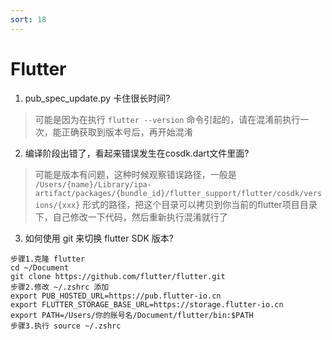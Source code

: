 ```yaml
---
sort: 18
---
```


# Flutter

1. pub_spec_update.py 卡住很长时间?
> 可能是因为在执行 `flutter --version` 命令引起的，请在混淆前执行一次，能正确获取到版本号后，再开始混淆
>

2. 编译阶段出错了，看起来错误发生在cosdk.dart文件里面?
> 可能是版本有问题，这种时候观察错误路径，一般是 `/Users/{name}/Library/ipa-artifact/packages/{bundle_id}/flutter_support/flutter/cosdk/versions/{xxx}` 形式的路径，把这个目录可以拷贝到你当前的flutter项目目录下，自己修改一下代码，然后重新执行混淆就行了
>

3. 如何使用 git 来切换 flutter SDK 版本?
>
```
步骤1.克隆 flutter
cd ~/Document
git clone https://github.com/flutter/flutter.git
步骤2.修改 ~/.zshrc 添加
export PUB_HOSTED_URL=https://pub.flutter-io.cn
export FLUTTER_STORAGE_BASE_URL=https://storage.flutter-io.cn
export PATH=/Users/你的账号名/Document/flutter/bin:$PATH
步骤3.执行 source ~/.zshrc
```